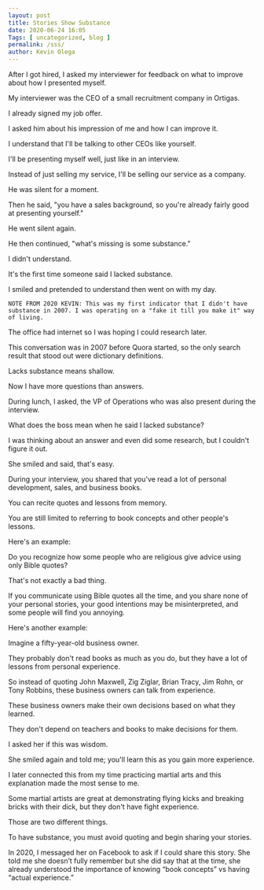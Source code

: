 ```yaml
--- 
layout: post 
title: Stories Show Substance
date: 2020-06-24 16:05
Tags: [ uncategorized, blog ]
permalink: /sss/ 
author: Kevin Olega 
--- 
```

After I got hired, I asked my interviewer for feedback on what to improve about how I presented myself.

My interviewer was the CEO of a small recruitment company in Ortigas.

I already signed my job offer.

I asked him about his impression of me and how I can improve it.

I understand that I'll be talking to other CEOs like yourself.

I'll be presenting myself well, just like in an interview.

Instead of just selling my service, I'll be selling our service as a company.

He was silent for a moment.

Then he said, "you have a sales background, so you're already fairly good at presenting yourself." 

He went silent again.

He then continued, "what's missing is some substance."

I didn't understand.

It's the first time someone said I lacked substance.

I smiled and pretended to understand then went on with my day.

	NOTE FROM 2020 KEVIN: This was my first indicator that I didn't have substance in 2007. I was operating on a "fake it till you make it" way of living.

The office had internet so I was hoping I could research later.

This conversation was in 2007 before Quora started, so the only search result that stood out were dictionary definitions.

Lacks substance means shallow.

Now I have more questions than answers.

During lunch, I asked, the VP of Operations who was also present during the interview.

What does the boss mean when he said I lacked substance?

I was thinking about an answer and even did some research, but I couldn't figure it out.

She smiled and said, that's easy.

During your interview, you shared that you've read a lot of personal development, sales, and business books.

You can recite quotes and lessons from memory.

You are still limited to referring to book concepts and other people's lessons.

Here's an example:

Do you recognize how some people who are religious give advice using only Bible quotes?

That's not exactly a bad thing.

If you communicate using Bible quotes all the time, and you share none of your personal stories, your good intentions may be misinterpreted, and some people will find you annoying.

Here's another example:

Imagine a fifty-year-old business owner.

They probably don't read books as much as you do, but they have a lot of lessons from personal experience.

So instead of quoting John Maxwell, Zig Ziglar, Brian Tracy, Jim Rohn, or Tony Robbins, these business owners can talk from experience.

These business owners make their own decisions based on what they learned.

They don't depend on teachers and books to make decisions for them.

I asked her if this was wisdom.

She smiled again and told me; you'll learn this as you gain more experience.

I later connected this from my time practicing martial arts and this explanation made the most sense to me.

Some martial artists are great at demonstrating flying kicks and breaking bricks with their dick, but they don't have fight experience.

Those are two different things.

To have substance, you must avoid quoting and begin sharing your stories.

In 2020, I messaged her on Facebook to ask if I could share this story. She told me she doesn’t fully remember but she did say that at the time, she already understood the importance of knowing “book concepts” vs having “actual experience.”